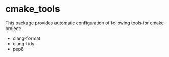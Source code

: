 # cmake_tools
This package provides automatic configuration of following tools for cmake project:
* clang-format
* clang-tidy
* pep8
